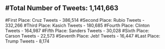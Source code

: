 #Total Number of Tweets: 1,141,663 
---
#First Place: Cruz Tweets - 386,514
#Second Place: Rubio Tweets - 332,266
#Third Place: Kasich Tweets - 180,685
#Fourth Place: Clinton Tweets - 164,987
#Fifth Place: Sanders Tweets - 30,028
#Sixth Place: Carson Tweets - 22,573
#Seventh Place: Jeb! Tweets - 16,447
#Last Place: Trump Tweets - 8,174
